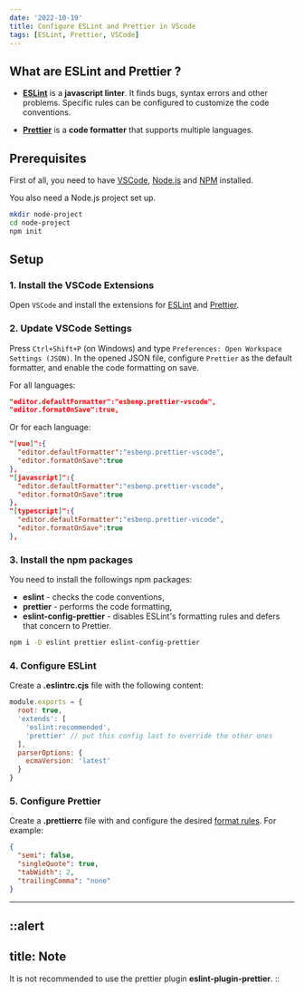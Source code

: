 ```yaml
---
date: '2022-10-19'
title: Configure ESLint and Prettier in VScode
tags: [ESLint, Prettier, VSCode]
---
```


## What are ESLint and Prettier ?

- [**ESLint**](https://eslint.org) is a **javascript linter**.
  It finds bugs, syntax errors and other problems. Specific rules can be configured to customize the code conventions.

- [**Prettier**](https://prettier.io) is a **code formatter** that supports multiple languages.

## Prerequisites

First of all, you need to have
[VSCode](https://code.visualstudio.com),
[Node.js](https://nodejs.org) and
[NPM](https://www.npmjs.com/) installed.

You also need a Node.js project set up.

```bash
mkdir node-project
cd node-project
npm init
```

## Setup

### 1. Install the VSCode Extensions

Open `VSCode` and install the extensions for
[ESLint](https://marketplace.visualstudio.com/items?itemName=dbaeumer.vscode-eslint) and
[Prettier](https://marketplace.visualstudio.com/items?itemName=esbenp.prettier-vscode).

### 2. Update VSCode Settings

Press `Ctrl+Shift+P` (on Windows) and type `Preferences: Open Workspace Settings (JSON)`.
In the opened JSON file, configure `Prettier` as the default formatter, and enable the code formatting on save.

For all languages:

```json
"editor.defaultFormatter":"esbenp.prettier-vscode",
"editor.formatOnSave":true,
```

Or for each language:

```json
"[vue]":{
  "editor.defaultFormatter":"esbenp.prettier-vscode",
  "editor.formatOnSave":true
},
"[javascript]":{
  "editor.defaultFormatter":"esbenp.prettier-vscode",
  "editor.formatOnSave":true
},
"[typescript]":{
  "editor.defaultFormatter":"esbenp.prettier-vscode",
  "editor.formatOnSave":true
},
```

### 3. Install the npm packages

You need to install the followings npm packages:

- **eslint** - checks the code conventions,
- **prettier** - performs the code formatting,
- **eslint-config-prettier** - disables ESLint's formatting rules and defers that concern to Prettier.

```bash
npm i -D eslint prettier eslint-config-prettier
```

### 4. Configure ESLint

Create a **.eslintrc.cjs** file with the following content:

```js
module.exports = {
  root: true,
  'extends': [
    'eslint:recommended',
    'prettier' // put this config last to override the other ones
  ],
  parserOptions: {
    ecmaVersion: 'latest'
  }
}
```

### 5. Configure Prettier

Create a **.prettierrc** file with and configure the desired [format rules](https://prettier.io/docs/en/options.html). For example:

```json
{
  "semi": false,
  "singleQuote": true,
  "tabWidth": 2,
  "trailingComma": "none"
}
```

---

::alert
---
title: Note
---
It is not recommended to use the prettier plugin **eslint-plugin-prettier**.
::
